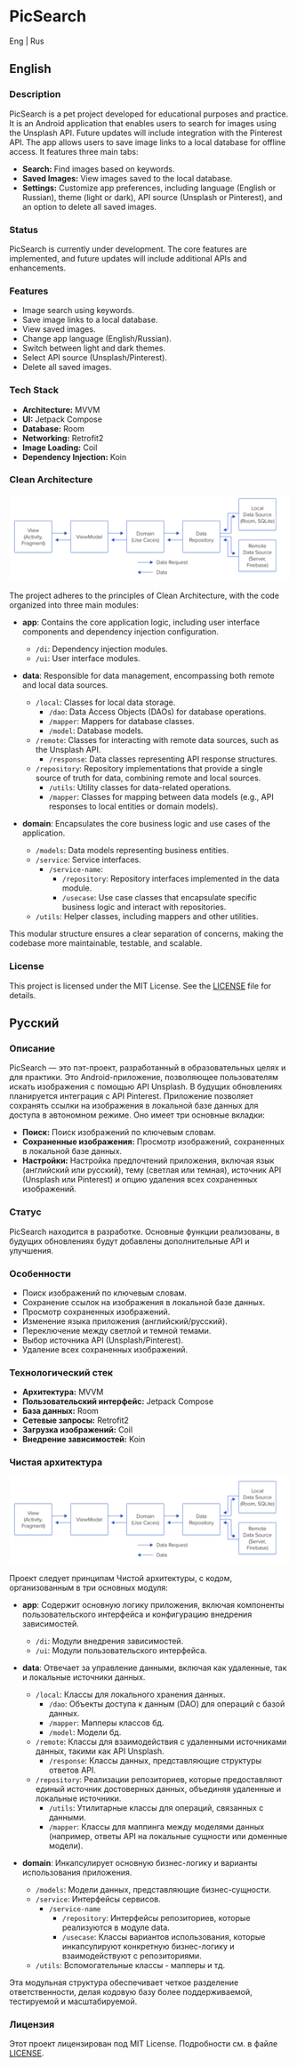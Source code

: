 # PicSearch

Eng | Rus

## English

### Description

PicSearch is a pet project developed for educational purposes and practice. It is an Android application that enables users to search for images using the Unsplash API. Future updates will include integration with the Pinterest API. The app allows users to save image links to a local database for offline access. It features three main tabs:

- **Search:** Find images based on keywords.
- **Saved Images:** View images saved to the local database.
- **Settings:** Customize app preferences, including language (English or Russian), theme (light or dark), API source (Unsplash or Pinterest), and an option to delete all saved images.

### Status

PicSearch is currently under development. The core features are implemented, and future updates will include additional APIs and enhancements.

### Features

- Image search using keywords.
- Save image links to a local database.
- View saved images.
- Change app language (English/Russian).
- Switch between light and dark themes.
- Select API source (Unsplash/Pinterest).
- Delete all saved images.

### Tech Stack

- **Architecture:** MVVM
- **UI:** Jetpack Compose
- **Database:** Room
- **Networking:** Retrofit2
- **Image Loading:** Coil
- **Dependency Injection:** Koin

### Clean Architecture

![Clean Architecture Diagram](images/app_architecture.png)

The project adheres to the principles of Clean Architecture, with the code organized into three main modules:

- **app**: Contains the core application logic, including user interface components and dependency injection configuration.
    - `/di`: Dependency injection modules.
    - `/ui`: User interface modules.

- **data**: Responsible for data management, encompassing both remote and local data sources.
    - `/local`: Classes for local data storage.
        - `/dao`: Data Access Objects (DAOs) for database operations.
        - `/mapper`: Mappers for database classes.
        - `/model`: Database models.
    - `/remote`: Classes for interacting with remote data sources, such as the Unsplash API.
        - `/response`: Data classes representing API response structures.
    - `/repository`: Repository implementations that provide a single source of truth for data, combining remote and local sources.
        - `/utils`: Utility classes for data-related operations.
        - `/mapper`: Classes for mapping between data models (e.g., API responses to local entities or domain models).
- **domain**: Encapsulates the core business logic and use cases of the application.
    - `/models`: Data models representing business entities.
    - `/service`: Service interfaces.
        - `/service-name`:
            - `/repository`: Repository interfaces implemented in the data module.
            - `/usecase`: Use case classes that encapsulate specific business logic and interact with repositories.
    - `/utils`: Helper classes, including mappers and other utilities.

This modular structure ensures a clear separation of concerns, making the codebase more maintainable, testable, and scalable.

### License

This project is licensed under the MIT License. See the [LICENSE](LICENSE) file for details.

## Русский

### Описание

PicSearch — это пэт-проект, разработанный в образовательных целях и для практики. Это Android-приложение, позволяющее пользователям искать изображения с помощью API Unsplash. В будущих обновлениях планируется интеграция с API Pinterest. Приложение позволяет сохранять ссылки на изображения в локальной базе данных для доступа в автономном режиме. Оно имеет три основные вкладки:

- **Поиск:** Поиск изображений по ключевым словам.
- **Сохраненные изображения:** Просмотр изображений, сохраненных в локальной базе данных.
- **Настройки:** Настройка предпочтений приложения, включая язык (английский или русский), тему (светлая или темная), источник API (Unsplash или Pinterest) и опцию удаления всех сохраненных изображений.

### Статус

PicSearch находится в разработке. Основные функции реализованы, в будущих обновлениях будут добавлены дополнительные API и улучшения.

### Особенности

- Поиск изображений по ключевым словам.
- Сохранение ссылок на изображения в локальной базе данных.
- Просмотр сохраненных изображений.
- Изменение языка приложения (английский/русский).
- Переключение между светлой и темной темами.
- Выбор источника API (Unsplash/Pinterest).
- Удаление всех сохраненных изображений.

### Технологический стек

- **Архитектура:** MVVM
- **Пользовательский интерфейс:** Jetpack Compose
- **База данных:** Room
- **Сетевые запросы:** Retrofit2
- **Загрузка изображений:** Coil
- **Внедрение зависимостей:** Koin

### Чистая архитектура

![Clean Architecture Diagram](images/app_architecture.png)

Проект следует принципам Чистой архитектуры, с кодом, организованным в три основных модуля:

- **app**: Содержит основную логику приложения, включая компоненты пользовательского интерфейса и конфигурацию внедрения зависимостей.
    - `/di`: Модули внедрения зависимостей.
    - `/ui`: Модули пользовательского интерфейса.

- **data**: Отвечает за управление данными, включая как удаленные, так и локальные источники данных.
    - `/local`: Классы для локального хранения данных.
        - `/dao`: Объекты доступа к данным (DAO) для операций с базой данных.
        - `/mapper`: Мапперы классов бд.
        - `/model`: Модели бд.
    - `/remote`: Классы для взаимодействия с удаленными источниками данных, такими как API Unsplash.
        - `/response`: Классы данных, представляющие структуры ответов API.
    - `/repository`: Реализации репозиториев, которые предоставляют единый источник достоверных данных, объединяя удаленные и локальные источники.
        - `/utils`: Утилитарные классы для операций, связанных с данными.
        - `/mapper`: Классы для маппинга между моделями данных (например, ответы API на локальные сущности или доменные модели).
- **domain**: Инкапсулирует основную бизнес-логику и варианты использования приложения.
    - `/models`: Модели данных, представляющие бизнес-сущности.
    - `/service`: Интерфейсы сервисов.
        - `/service-name`
            - `/repository`: Интерфейсы репозиториев, которые реализуются в модуле data.
            - `/usecase`: Классы вариантов использования, которые инкапсулируют конкретную бизнес-логику и взаимодействуют с репозиториями.
    - `/utils`: Вспомогательные классы - мапперы и тд.

Эта модульная структура обеспечивает четкое разделение ответственности, делая кодовую базу более поддерживаемой, тестируемой и масштабируемой.

### Лицензия

Этот проект лицензирован под MIT License. Подробности см. в файле [LICENSE](LICENSE).